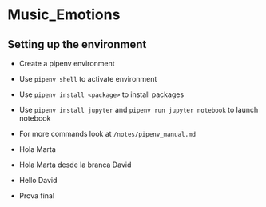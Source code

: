 # Music_Emotions

## Setting up the environment

- Create a pipenv environment
- Use `pipenv shell` to activate environment
- Use `pipenv install <package>` to install packages
- Use `pipenv install jupyter` and `pipenv run jupyter notebook` to launch notebook

- For more commands look at  `/notes/pipenv_manual.md`

- Hola Marta


- Hola Marta desde la branca David
- Hello David

- Prova final 